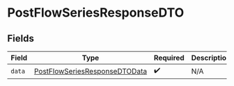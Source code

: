 # PostFlowSeriesResponseDTO


## Fields

| Field                                                                                     | Type                                                                                      | Required                                                                                  | Description                                                                               |
| ----------------------------------------------------------------------------------------- | ----------------------------------------------------------------------------------------- | ----------------------------------------------------------------------------------------- | ----------------------------------------------------------------------------------------- |
| `data`                                                                                    | [PostFlowSeriesResponseDTOData](../../models/components/PostFlowSeriesResponseDTOData.md) | :heavy_check_mark:                                                                        | N/A                                                                                       |